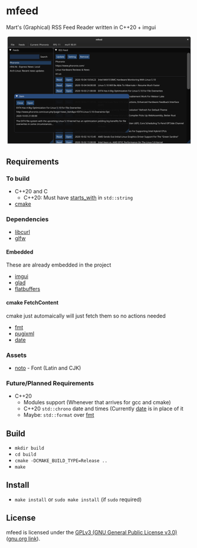 # mfeed
Mart's (Graphical) RSS Feed Reader written in C++20 + imgui

![2020-01-04 Screenshot of mfeed](screenshots/mfeed_2020-10-04.png)

## Requirements
### To build
* C++20 and C
  * C++20: Must have [starts_with](https://en.cppreference.com/w/cpp/string/basic_string/starts_with) in `std::string` 
* [cmake](https://cmake.org/)

### Dependencies
* [libcurl](https://curl.haxx.se/libcurl/)
* [glfw](https://www.glfw.org/)

#### Embedded
These are already embedded in the project
* [imgui](https://github.com/ocornut/imgui)
* [glad](https://glad.dav1d.de/)
* [flatbuffers](https://github.com/google/flatbuffers)

#### cmake FetchContent
cmake just automaically will just fetch them so no actions needed
* [fmt](https://github.com/fmtlib/fmt)
* [pugixml](https://github.com/zeux/pugixml)
* [date](https://github.com/HowardHinnant/date)

### Assets
* [noto](https://www.google.com/get/noto/) - Font (Latin and CJK)

### Future/Planned Requirements
* C++20
  * Modules support (Whenever that arrives for gcc and cmake)
  * C++20 `std::chrono` date and times (Currently [date](https://github.com/HowardHinnant/date) is in place of it
  * Maybe: `std::format` over [fmt](https://github.com/fmtlib/fmt)

## Build
* `mkdir build`
* `cd build`
* `cmake -DCMAKE_BUILD_TYPE=Release ..`
* `make`

## Install
* `make install` or `sudo make install` (if `sudo` required)

## License
mfeed is licensed under the [GPLv3 (GNU General Public License v3.0)](LICENSE) ([gnu.org link](https://www.gnu.org/licenses/gpl-3.0.html)).

